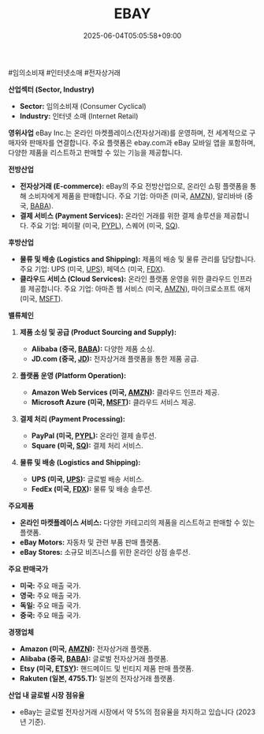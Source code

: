 ﻿---
title: "EBAY"
date: 2025-06-04T05:05:58+09:00
lastmod: 2025-06-04T05:05:58+09:00
type: docs
sidebar:
  open: true
weight: 301
---
<div style="display:none">
  <meta property="article:published_time" content="2025-06-03T20:05:58Z" />
  <meta property="article:modified_time" content="2025-06-03T20:05:58Z" />
</div>
#임의소비재 #인터넷소매 #전자상거래 

**산업섹터 (Sector, Industry)**

- **Sector:** 임의소비재 (Consumer Cyclical)
- **Industry:** 인터넷 소매 (Internet Retail)

**영위사업** eBay Inc.는 온라인 마켓플레이스(전자상거래)를 운영하며, 전 세계적으로 구매자와 판매자를 연결합니다. 주요 플랫폼은 ebay.com과 eBay 모바일 앱을 포함하며, 다양한 제품을 리스트하고 판매할 수 있는 기능을 제공합니다.

**전방산업**

- **전자상거래 (E-commerce):** eBay의 주요 전방산업으로, 온라인 쇼핑 플랫폼을 통해 소비자에게 제품을 판매합니다. 주요 기업: 아마존 (미국, [AMZN](/company-analysis/amzn/)), 알리바바 (중국, [BABA](/company-analysis/baba/)).
- **결제 서비스 (Payment Services):** 온라인 거래를 위한 결제 솔루션을 제공합니다. 주요 기업: 페이팔 (미국, [PYPL](/company-analysis/pypl/)), 스퀘어 (미국, [SQ](/company-analysis/sq/)).

**후방산업**

- **물류 및 배송 (Logistics and Shipping):** 제품의 배송 및 물류 관리를 담당합니다. 주요 기업: UPS (미국, [UPS](/company-analysis/ups/)), 페덱스 (미국, [FDX](/company-analysis/fdx/)).
- **클라우드 서비스 (Cloud Services):** 온라인 플랫폼 운영을 위한 클라우드 인프라를 제공합니다. 주요 기업: 아마존 웹 서비스 (미국, [AMZN](/company-analysis/amzn/)), 마이크로소프트 애저 (미국, [MSFT](/company-analysis/msft/)).

**밸류체인**

1. **제품 소싱 및 공급 (Product Sourcing and Supply):**
    
    - **Alibaba (중국, [BABA](/company-analysis/baba/)):** 다양한 제품 소싱.
    - **JD.com (중국, [JD](/company-analysis/jd/)):** 전자상거래 플랫폼을 통한 제품 공급.
2. **플랫폼 운영 (Platform Operation):**
    
    - **Amazon Web Services (미국, [AMZN](/company-analysis/amzn/)):** 클라우드 인프라 제공.
    - **Microsoft Azure (미국, [MSFT](/company-analysis/msft/)):** 클라우드 서비스 제공.
3. **결제 처리 (Payment Processing):**
    
    - **PayPal (미국, [PYPL](/company-analysis/pypl/)):** 온라인 결제 솔루션.
    - **Square (미국, [SQ](/company-analysis/sq/)):** 결제 처리 서비스.
4. **물류 및 배송 (Logistics and Shipping):**
    
    - **UPS (미국, [UPS](/company-analysis/ups/)):** 글로벌 배송 서비스.
    - **FedEx (미국, [FDX](/company-analysis/fdx/)):** 물류 및 배송 솔루션.

**주요제품**

- **온라인 마켓플레이스 서비스:** 다양한 카테고리의 제품을 리스트하고 판매할 수 있는 플랫폼.
- **eBay Motors:** 자동차 및 관련 부품 판매 플랫폼.
- **eBay Stores:** 소규모 비즈니스를 위한 온라인 상점 솔루션.

**주요 판매국가**

- **미국:** 주요 매출 국가.
- **영국:** 주요 매출 국가.
- **독일:** 주요 매출 국가.
- **중국:** 주요 매출 국가.

**경쟁업체**

- **Amazon (미국, [AMZN](/company-analysis/amzn/)):** 전자상거래 플랫폼.
- **Alibaba (중국, [BABA](/company-analysis/baba/)):** 글로벌 전자상거래 플랫폼.
- **Etsy (미국, [ETSY](/company-analysis/etsy/)):** 핸드메이드 및 빈티지 제품 판매 플랫폼.
- **Rakuten (일본, 4755.T):** 일본의 전자상거래 플랫폼.

**산업 내 글로벌 시장 점유율**

- eBay는 글로벌 전자상거래 시장에서 약 5%의 점유율을 차지하고 있습니다 (2023년 기준).
